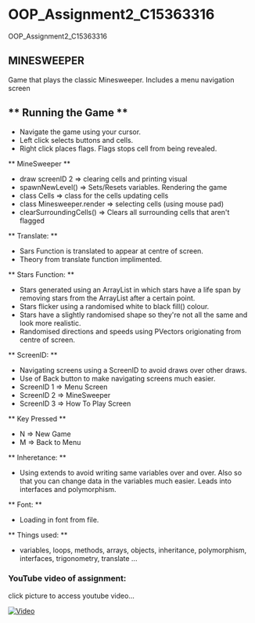 # OOP_Assignment2_C15363316
OOP_Assignment2_C15363316

## MINESWEEPER

Game that plays the classic Minesweeper. Includes a menu navigation screen

## ** Running the Game **

- Navigate the game using your cursor. 
- Left click selects buttons and cells. 
- Right click places flags. Flags stops cell from being revealed.

** MineSweeper **
- draw screenID 2 => clearing cells and printing visual
- spawnNewLevel() => Sets/Resets variables. Rendering the game
- class Cells => class for the cells updating cells
- class Minesweeper.render => selecting cells (using mouse pad)
- clearSurroundingCells() => Clears all surrounding cells that aren't flagged

** Translate: **

- Sars Function is translated to appear at centre of screen. 
- Theory from translate function implimented.

** Stars Function: **

- Stars generated using an ArrayList in which stars have a life span by removing stars from the ArrayList after a certain point.
- Stars flicker using a randomised white to black fill() colour.
- Stars have a slightly randomised shape so they're not all the same and look more realistic.
- Randomised directions and speeds using PVectors origionating from centre of screen.

** ScreenID: **

- Navigating screens using a ScreenID to avoid draws over other draws.
- Use of Back button to make navigating screens much easier.
- ScreenID 1 => Menu Screen
- ScreenID 2 => MineSweeper
- ScreenID 3 => How To Play Screen

** Key Pressed **
- N => New Game
- M => Back to Menu

** Inheretance: **

- Using extends to avoid writing same variables over and over. Also so that you can change data in the variables much easier. Leads into interfaces and polymorphism.

** Font: **

- Loading in font from file.

** Things used: **

- variables, loops, methods, arrays, objects, inheritance, polymorphism, interfaces, trigonometry, translate ...

### YouTube video of assignment:

click picture to access youtube video...

[![Video](https://upload.wikimedia.org/wikipedia/en/5/5c/Minesweeper_Icon.png)](https://youtu.be/6mZU6JvmETU)
